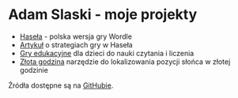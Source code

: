 # Adam Slaski - moje projekty
- [Haseła](/haseła) - polska wersja gry Wordle
- [Artykuł](/how-to-play-hasela/) o strategiach gry w Haseła
- [Gry edukacyjne](/edu-games) dla dzieci do nauki czytania i liczenia
- [Złota godzina](/goldenhour.html) narzędzie do lokalizowania pozycji słońca w złotej godzinie

Źródła dostępne są na [GitHubie](https://github.com/adamslaski).
